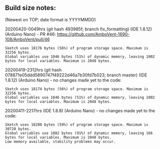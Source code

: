 
## Build size notes:
(Newest on TOP; date format is YYYYMMDD)

20200420-0049hrs (git hash 493985f; branch fix_formatting) (IDE 1.8.12) (Arduino Nano) - PR #46: https://github.com/AmboVent-1690-108/AmboVent/pull/46

    Sketch uses 18176 bytes (56%) of program storage space. Maximum is 32256 bytes.
    Global variables use 1046 bytes (51%) of dynamic memory, leaving 1002 bytes for local variables. Maximum is 2048 bytes.

20200419-2312hrs (git hash 078871e05ddd5890747f49222d46a7b30fd7b023; branch master) (IDE 1.8.12) (Arduino Nano) - no changes made yet to the code:

    Sketch uses 18174 bytes (56%) of program storage space. Maximum is 32256 bytes.
    Global variables use 1046 bytes (51%) of dynamic memory, leaving 1002 bytes for local variables. Maximum is 2048 bytes.


20200411-2217hrs (IDE 1.8.8) (Arduino Nano) - no changes made yet to the code:

    Sketch uses 18280 bytes (59%) of program storage space. Maximum is 30720 bytes.
    Global variables use 1882 bytes (91%) of dynamic memory, leaving 166 bytes for local variables. Maximum is 2048 bytes.
    Low memory available, stability problems may occur.


